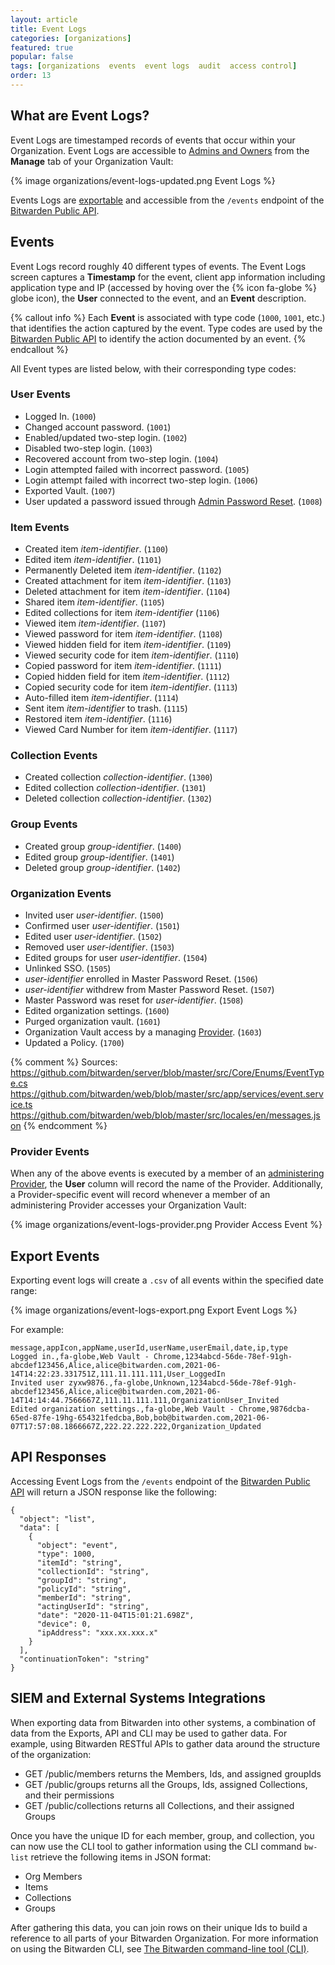 ```yaml
---
layout: article
title: Event Logs
categories: [organizations]
featured: true
popular: false
tags: [organizations  events  event logs  audit  access control]
order: 13
---
```


## What are Event Logs?

Event Logs are timestamped records of events that occur within your Organization. Event Logs are accessible to [Admins and Owners]({{site.baseurl}}/article/event-logs/) from the **Manage** tab of your Organization Vault:

{% image organizations/event-logs-updated.png Event Logs %}

Events Logs are [exportable](#export-events) and accessible from the `/events` endpoint of the [Bitwarden Public API](https://bitwarden.com/help/article/public-api/).

## Events

Event Logs record roughly 40 different types of events. The Event Logs screen captures a **Timestamp** for the event, client app information including application type and IP (accessed by hoving over the {% icon fa-globe %} globe icon), the **User** connected to the event, and an **Event** description.

{% callout info %}
Each **Event** is associated with type code (`1000`, `1001`, etc.) that identifies the action captured by the event. Type codes are used by the [Bitwarden Public API](https://bitwarden.com/help/article/public-api/) to identify the action documented by an event.
{% endcallout %}

All Event types are listed below, with their corresponding type codes:

### User Events
- Logged In. (`1000`)
- Changed account password. (`1001`)
- Enabled/updated two-step login. (`1002`)
- Disabled two-step login. (`1003`)
- Recovered account from two-step login. (`1004`)
- Login attempted failed with incorrect password. (`1005`)
- Login attempt failed with incorrect two-step login. (`1006`)
- Exported Vault. (`1007`)
- User updated a password issued through [Admin Password Reset]({{site.baseurl}}/article/admin-reset/). (`1008`)

### Item Events
- Created item *item-identifier*. (`1100`)
- Edited item *item-identifier*. (`1101`)
- Permanently Deleted item *item-identifier*. (`1102`)
- Created attachment for item *item-identifier*. (`1103`)
- Deleted attachment for item *item-identifier*. (`1104`)
- Shared item *item-identifier*. (`1105`)
- Edited collections for item *item-identifier* (`1106`)
- Viewed item *item-identifier*. (`1107`)
- Viewed password for item *item-identifier*. (`1108`)
- Viewed hidden field for item *item-identifier*. (`1109`)
- Viewed security code for item *item-identifier*. (`1110`)
- Copied password for item *item-identifier*. (`1111`)
- Copied hidden field for item *item-identifier*. (`1112`)
- Copied security code for item *item-identifier*. (`1113`)
- Auto-filled item *item-identifier*. (`1114`)
- Sent item *item-identifier* to trash. (`1115`)
- Restored item *item-identifier*. (`1116`)
- Viewed Card Number for item *item-identifier*. (`1117`)

### Collection Events
- Created collection *collection-identifier*. (`1300`)
- Edited collection *collection-identifier*. (`1301`)
- Deleted collection *collection-identifier*. (`1302`)

### Group Events
- Created group *group-identifier*. (`1400`)
- Edited group *group-identifier*. (`1401`)
- Deleted group *group-identifier*. (`1402`)

### Organization Events
- Invited user *user-identifier*. (`1500`)
- Confirmed user *user-identifier*. (`1501`)
- Edited user *user-identifier*. (`1502`)
- Removed user *user-identifier*. (`1503`)
- Edited groups for user *user-identifier*. (`1504`)
- Unlinked SSO. (`1505`)
- *user-identifier* enrolled in Master Password Reset. (`1506`)
- *user-identifier* withdrew from Master Password Reset. (`1507`)
- Master Password was reset for *user-identifier*. (`1508`)
- Edited organization settings. (`1600`)
- Purged organization vault. (`1601`)
- Organization Vault access by a managing [Provider]({{site.baseurl}}/article/providers/). (`1603`)
- Updated a Policy. (`1700`)

{% comment %}
Sources:
https://github.com/bitwarden/server/blob/master/src/Core/Enums/EventType.cs
https://github.com/bitwarden/web/blob/master/src/app/services/event.service.ts
https://github.com/bitwarden/web/blob/master/src/locales/en/messages.json
{% endcomment %}

### Provider Events

When any of the above events is executed by a member of an [administering Provider]({{site.baseurl}}/article/providers/), the **User** column will record the name of the Provider. Additionally, a Provider-specific event will record whenever a member of an administering Provider accesses your Organization Vault:

{% image organizations/event-logs-provider.png Provider Access Event %}

## Export Events

Exporting event logs will create a `.csv` of all events within the specified date range:

{% image organizations/event-logs-export.png Export Event Logs %}

For example:

```
message,appIcon,appName,userId,userName,userEmail,date,ip,type
Logged in.,fa-globe,Web Vault - Chrome,1234abcd-56de-78ef-91gh-abcdef123456,Alice,alice@bitwarden.com,2021-06-14T14:22:23.331751Z,111.11.111.111,User_LoggedIn
Invited user zyxw9876.,fa-globe,Unknown,1234abcd-56de-78ef-91gh-abcdef123456,Alice,alice@bitwarden.com,2021-06-14T14:14:44.7566667Z,111.11.111.111,OrganizationUser_Invited
Edited organization settings.,fa-globe,Web Vault - Chrome,9876dcba-65ed-87fe-19hg-654321fedcba,Bob,bob@bitwarden.com,2021-06-07T17:57:08.1866667Z,222.22.222.222,Organization_Updated
```

## API Responses

Accessing Event Logs from the `/events` endpoint of the [Bitwarden Public API](https://bitwarden.com/help/article/public-api/) will return a JSON response like the following:

```
{
  "object": "list",
  "data": [
    {
      "object": "event",
      "type": 1000,
      "itemId": "string",
      "collectionId": "string",
      "groupId": "string",
      "policyId": "string",
      "memberId": "string",
      "actingUserId": "string",
      "date": "2020-11-04T15:01:21.698Z",
      "device": 0,
      "ipAddress": "xxx.xx.xxx.x"
    }
  ],
  "continuationToken": "string"
}
```

## SIEM and External Systems Integrations

When exporting data from Bitwarden into other systems, a combination of data from the Exports, API and CLI may be used to gather data. For example, using Bitwarden RESTful APIs to gather data around the structure of the organization:

- GET /public/members returns the Members, Ids, and assigned groupIds
- GET /public/groups returns all the Groups, Ids, assigned Collections, and their permissions
- GET /public/collections returns all Collections, and their assigned Groups

Once you have the unique ID for each member, group, and collection, you can now use the CLI tool to gather  information using the CLI command ```bw-list``` retrieve the following items in JSON format:

- Org Members
- Items
- Collections
- Groups

After gathering this data, you can join rows on their unique Ids to build a reference to all parts of your Bitwarden Organization. For more information on using the Bitwarden CLI, see [The Bitwarden command-line tool (CLI)](https://bitwarden.com/help/article/cli/).
